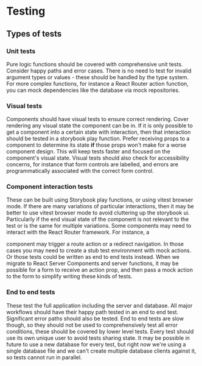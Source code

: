 # Testing

## Types of tests

### Unit tests

Pure logic functions should be covered with comprehensive unit tests. Consider happy paths and error cases.
There is no need to test for invalid argument types or values - these should be handled by the type system.
For more complex functions, for instance a React Router action function, you can mock dependencies like the database via mock repositories.

### Visual tests

Components should have visual tests to ensure correct rendering. Cover rendering any visual state the component can be in.
If it is only possible to get a component into a certain state with interaction, then that interaction should be tested in a storybook play function.
Prefer receiving props to a component to determine its state **if** those props won't make for a worse component design. This will keep tests faster and focused on the component's visual state.
Visual tests should also check for accessibility concerns, for instance that form controls are labelled, and errors are programmatically associated with the correct form control.

### Component interaction tests

These can be built using Storybook play functions, or using vitest browser mode. If there are many variations of particular interactions, then it may be better to use vitest browser mode to avoid cluttering up the storybook ui. Particularly if the end visual state of the component is not relevant to the test or is the same for multiple variations.
Some components may need to interact with the React Router framework. For instance, a <Form> component may trigger a route action or a redirect navigation. In those cases you may need to create a stub test environment with mock actions. Or those tests could be written as end to end tests instead.
When we migrate to React Server Components and server functions, it may be possible for a form to receive an action prop, and then pass a mock action to the form to simplify writing these kinds of tests.

### End to end tests

These test the full application including the server and database. All major workflows should have their happy path tested in an end to end test. Significant error paths should also be tested. End to end tests are slow though, so they should not be used to comprehensively test all error conditions, these should be covered by lower level tests.
Every test should use its own unique user to avoid tests sharing state.
It may be possible in future to use a new database for every test, but right now we're using a single database file and we can't create multiple database clients against it, so tests cannot run in parallel.
